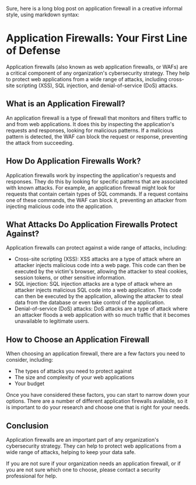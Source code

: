Sure, here is a long blog post on application firewall in a creative informal style, using markdown syntax:

# Application Firewalls: Your First Line of Defense

Application firewalls (also known as web application firewalls, or WAFs) are a critical component of any organization's cybersecurity strategy. They help to protect web applications from a wide range of attacks, including cross-site scripting (XSS), SQL injection, and denial-of-service (DoS) attacks.

## What is an Application Firewall?

An application firewall is a type of firewall that monitors and filters traffic to and from web applications. It does this by inspecting the application's requests and responses, looking for malicious patterns. If a malicious pattern is detected, the WAF can block the request or response, preventing the attack from succeeding.

## How Do Application Firewalls Work?

Application firewalls work by inspecting the application's requests and responses. They do this by looking for specific patterns that are associated with known attacks. For example, an application firewall might look for requests that contain certain types of SQL commands. If a request contains one of these commands, the WAF can block it, preventing an attacker from injecting malicious code into the application.

## What Attacks Do Application Firewalls Protect Against?

Application firewalls can protect against a wide range of attacks, including:

* Cross-site scripting (XSS): XSS attacks are a type of attack where an attacker injects malicious code into a web page. This code can then be executed by the victim's browser, allowing the attacker to steal cookies, session tokens, or other sensitive information.
* SQL injection: SQL injection attacks are a type of attack where an attacker injects malicious SQL code into a web application. This code can then be executed by the application, allowing the attacker to steal data from the database or even take control of the application.
* Denial-of-service (DoS) attacks: DoS attacks are a type of attack where an attacker floods a web application with so much traffic that it becomes unavailable to legitimate users.

## How to Choose an Application Firewall

When choosing an application firewall, there are a few factors you need to consider, including:

* The types of attacks you need to protect against
* The size and complexity of your web applications
* Your budget

Once you have considered these factors, you can start to narrow down your options. There are a number of different application firewalls available, so it is important to do your research and choose one that is right for your needs.

## Conclusion

Application firewalls are an important part of any organization's cybersecurity strategy. They can help to protect web applications from a wide range of attacks, helping to keep your data safe.

If you are not sure if your organization needs an application firewall, or if you are not sure which one to choose, please contact a security professional for help.